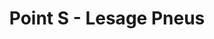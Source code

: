 ---
title: "Point S - Lesage Pneus"
url: /cambrai/point-s-lesage-pneus/
shop: réparation de voitures
---